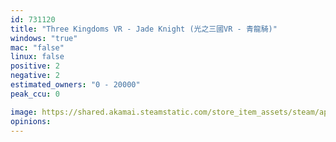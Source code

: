 ```yaml
---
id: 731120
title: "Three Kingdoms VR - Jade Knight (光之三國VR - 青龍騎)"
windows: "true"
mac: "false"
linux: false
positive: 2
negative: 2
estimated_owners: "0 - 20000"
peak_ccu: 0

image: https://shared.akamai.steamstatic.com/store_item_assets/steam/apps/731120/header.jpg?t=1514522791
opinions:
---
```

